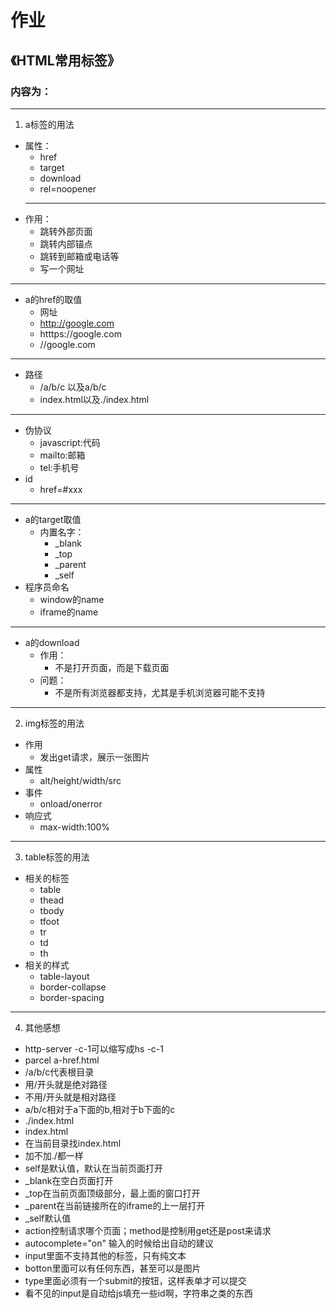 # 作业
## 《HTML常用标签》

### 内容为：
*****
1. a标签的用法
* 属性：
   * href
   * target
   * download
   * rel=noopener
  *****
* 作用：
   * 跳转外部页面
   * 跳转内部锚点
   * 跳转到邮箱或电话等
   * 写一个网址
*****
* a的href的取值
   * 网址
   * http://google.com
   * htttps://google.com
   * //google.com
*****
* 路径
   * /a/b/c 以及a/b/c
   * index.html以及./index.html
*****
* 伪协议
   * javascript:代码
   * mailto:邮箱
   * tel:手机号
* id
   * href=#xxx     
******
* a的target取值
   * 内置名字：
      * _blank
      * _top
      * _parent
      * _self
* 程序员命名
   * window的name
   * iframe的name 
******
* a的download
   * 作用：
      * 不是打开页面，而是下载页面
   * 问题：
      * 不是所有浏览器都支持，尤其是手机浏览器可能不支持
******

2. img标签的用法
* 作用
   * 发出get请求，展示一张图片
 * 属性
    * alt/height/width/src
 * 事件
    * onload/onerror
 * 响应式
    * max-width:100%         
******

3.  table标签的用法
* 相关的标签
   * table
   * thead
   * tbody
   * tfoot
   * tr
   * td
   * th
* 相关的样式
   * table-layout
   * border-collapse
   * border-spacing   
******
4. 其他感想
* http-server -c-1可以缩写成hs -c-1
* parcel a-href.html
* /a/b/c代表根目录
* 用/开头就是绝对路径
* 不用/开头就是相对路径
* a/b/c相对于a下面的b,相对于b下面的c
* ./index.html
* index.html
* 在当前目录找index.html
* 加不加./都一样
* self是默认值，默认在当前页面打开
* _blank在空白页面打开
* _top在当前页面顶级部分，最上面的窗口打开
* _parent在当前链接所在的iframe的上一层打开
* _self默认值
* action控制请求哪个页面；method是控制用get还是post来请求
* autocomplete="on" 输入的时候给出自动的建议
* input里面不支持其他的标签，只有纯文本
* botton里面可以有任何东西，甚至可以是图片
* type里面必须有一个submit的按钮，这样表单才可以提交
* 看不见的input是自动给js填充一些id啊，字符串之类的东西
